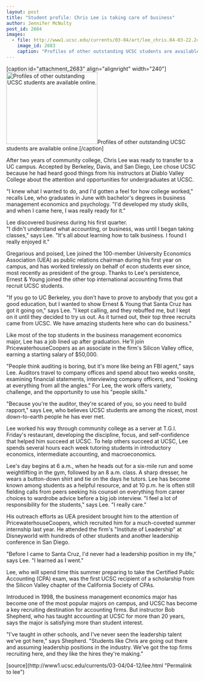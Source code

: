 ```yaml
---
layout: post
title: "Student profile: Chris Lee is taking care of business"
author: Jennifer McNulty
post_id: 2684
images:
  - file: http://www1.ucsc.edu/currents/03-04/art/lee_chris.04-03-22.240.jpg
    image_id: 2683
    caption: "Profiles of other outstanding UCSC students are available online."
---
```


[caption id="attachment_2683" align="alignright" width="240"]<a href="http://localhost/mysite/wp-content/uploads/2004/04/lee_chris.04-03-22.240.jpg"><img class="size-full wp-image-2683" src="http://localhost/mysite/wp-content/uploads/2004/04/lee_chris.04-03-22.240.jpg" alt="Profiles of other outstanding UCSC students are available online." width="240" height="190" /></a>Profiles of other outstanding UCSC students are available online.[/caption]
<p>
  After two years of community college, Chris Lee was ready to transfer to a UC campus. Accepted by Berkeley, Davis, and San Diego, Lee chose UCSC because he had heard good things from his instructors at Diablo Valley College about the attention and opportunities for undergraduates at UCSC.<br>
</p>
<p>
  "I knew what I wanted to do, and I'd gotten a feel for how college worked," recalls Lee, who graduates in June with bachelor's degrees in business management economics and psychology. "I'd developed my study skills, and when I came here, I was really ready for it."<br>
</p>
<p>
  Lee discovered business during his first quarter.<br>
  "I didn't understand what accounting, or business, was until I began taking classes," says Lee. "It's all about learning how to talk business. I found I really enjoyed it."<br>
</p>
<p>
  Gregarious and poised, Lee joined the 100-member University Economics Association (UEA) as public relations chairman during his first year on campus, and has worked tirelessly on behalf of econ students ever since, most recently as president of the group. Thanks to Lee's persistence, Ernest &amp; Young joined the other top international accounting firms that recruit UCSC students.<br>
</p>
<p>
  "If you go to UC Berkeley, you don't have to prove to anybody that you got a good education, but I wanted to show Ernest &amp; Young that Santa Cruz has got it going on," says Lee. "I kept calling, and they rebuffed me, but I kept on it until they decided to try us out. As it turned out, their top three recruits came from UCSC. We have amazing students here who can do business."<br>
</p>
<p>
  Like most of the top students in the business management economics major, Lee has a job lined up after graduation. He'll join PricewaterhouseCoopers as an associate in the firm's Silicon Valley office, earning a starting salary of $50,000.<br>
</p>
<p>
  "People think auditing is boring, but it's more like being an FBI agent," says Lee. Auditors travel to company offices and spend about two weeks onsite, examining financial statements, interviewing company officers, and "looking at everything from all the angles." For Lee, the work offers variety, challenge, and the opportunity to use his "people skills."<br>
</p>
<p>
  "Because you're the auditor, they're scared of you, so you need to build rapport," says Lee, who believes UCSC students are among the nicest, most down-to-earth people he has ever met.<br>
</p>
<p>
  Lee worked his way through community college as a server at T.G.I. Friday's restaurant, developing the discipline, focus, and self-confidence that helped him succeed at UCSC. To help others succeed at UCSC, Lee spends several hours each week tutoring students in introductory economics, intermediate accounting, and macroeconomics.<br>
</p>
<p>
  Lee's day begins at 6 a.m., when he heads out for a six-mile run and some weightlifting in the gym, followed by an 8 a.m. class. A sharp dresser, he wears a button-down shirt and tie on the days he tutors. Lee has become known among students as a helpful resource, and at 10 p.m. he is often still fielding calls from peers seeking his counsel on everything from career choices to wardrobe advice before a big job interview. "I feel a lot of responsibility for the students," says Lee. "I really care."<br>
</p>
<p>
  His outreach efforts as UEA president brought him to the attention of PricewaterhouseCoopers, which recruited him for a much-coveted summer internship last year. He attended the firm's "Institute of Leadership" at Disneyworld with hundreds of other students and another leadership conference in San Diego.<br>
</p>
<p>
  "Before I came to Santa Cruz, I'd never had a leadership position in my life," says Lee. "I learned as I went."<br>
</p>
<p>
  Lee, who will spend time this summer preparing to take the Certified Public Accounting (CPA) exam, was the first UCSC recipient of a scholarship from the Silicon Valley chapter of the California Society of CPAs.<br>
</p>
<p>
  Introduced in 1998, the business management economics major has become one of the most popular majors on campus, and UCSC has become a key recruiting destination for accounting firms. But instructor Bob Shepherd, who has taught accounting at UCSC for more than 20 years, says the major is satisfying more than student interest.<br>
</p>
<p>
  "I've taught in other schools, and I've never seen the leadership talent we've got here," says Shepherd. "Students like Chris are going out there and assuming leadership positions in the industry. We've got the top firms recruiting here, and they like the hires they're making."
</p>
[source](http://www1.ucsc.edu/currents/03-04/04-12/lee.html "Permalink to lee")

